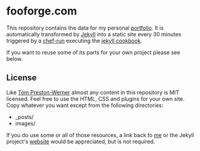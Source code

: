 # fooforge.com

This repository contains the data for my personal [portfolio](http://fooforge.com/). It is automatically transformed by [Jekyll](http://github.com/mojombo/jekyll) into a static site every 30 minutes triggered by a [chef-run](http://opscode.com/chef) executing the [jekyll cookbook](https://github.com/fooforge/chef-cookbook_jekyll).

If you want to reuse some of its parts for your own project please see below.

## License

Like [Tom Preston-Werner](http://github.com/mojombo) almost any content in this repository is MIT licensed. Feel free to use the HTML, CSS and plugins for your own site. Copy whatever you want except from the following directories:

* _posts/
* images/

If you do use some or all of those resources, a link back to [me](http://fooforge.com/) or the Jekyll project's [website](http://github.com/mojombo/jekyll) would be appreciated, but is not required.